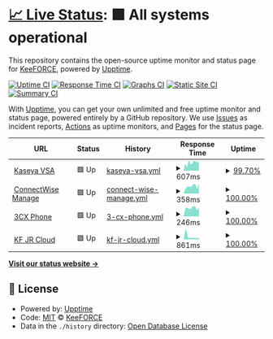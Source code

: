 # [📈 Live Status](https://KeeFORCE.github.io/upptime): <!--live status--> **🟩 All systems operational**

This repository contains the open-source uptime monitor and status page for [KeeFORCE](https://keeforce.com/), powered by [Upptime](https://github.com/upptime/upptime).

[![Uptime CI](https://github.com/KeeFORCE/upptime/workflows/Uptime%20CI/badge.svg)](https://github.com/KeeFORCE/upptime/actions?query=workflow%3A%22Uptime+CI%22)
[![Response Time CI](https://github.com/KeeFORCE/upptime/workflows/Response%20Time%20CI/badge.svg)](https://github.com/KeeFORCE/upptime/actions?query=workflow%3A%22Response+Time+CI%22)
[![Graphs CI](https://github.com/KeeFORCE/upptime/workflows/Graphs%20CI/badge.svg)](https://github.com/KeeFORCE/upptime/actions?query=workflow%3A%22Graphs+CI%22)
[![Static Site CI](https://github.com/KeeFORCE/upptime/workflows/Static%20Site%20CI/badge.svg)](https://github.com/KeeFORCE/upptime/actions?query=workflow%3A%22Static+Site+CI%22)
[![Summary CI](https://github.com/KeeFORCE/upptime/workflows/Summary%20CI/badge.svg)](https://github.com/KeeFORCE/upptime/actions?query=workflow%3A%22Summary+CI%22)

With [Upptime](https://upptime.js.org), you can get your own unlimited and free uptime monitor and status page, powered entirely by a GitHub repository. We use [Issues](https://github.com/KeeFORCE/upptime/issues) as incident reports, [Actions](https://github.com/KeeFORCE/upptime/actions) as uptime monitors, and [Pages](https://KeeFORCE.github.io/upptime) for the status page.

<!--start: status pages-->
<!-- This summary is generated by Upptime (https://github.com/upptime/upptime) -->
<!-- Do not edit this manually, your changes will be overwritten -->
<!-- prettier-ignore -->
| URL | Status | History | Response Time | Uptime |
| --- | ------ | ------- | ------------- | ------ |
| <img alt="" src="https://favicons.githubusercontent.com/na1vsa107.kaseya.net" height="13"> [Kaseya VSA](https://na1vsa107.kaseya.net/vsapres/web20/core/login.aspx) | 🟩 Up | [kaseya-vsa.yml](https://github.com/KeeFORCE/upptime/commits/HEAD/history/kaseya-vsa.yml) | <details><summary><img alt="Response time graph" src="./graphs/kaseya-vsa/response-time-week.png" height="20"> 607ms</summary><br><a href="https://KeeFORCE.github.io/upptime/history/kaseya-vsa"><img alt="Response time 446" src="https://img.shields.io/endpoint?url=https%3A%2F%2Fraw.githubusercontent.com%2FKeeFORCE%2Fupptime%2FHEAD%2Fapi%2Fkaseya-vsa%2Fresponse-time.json"></a><br><a href="https://KeeFORCE.github.io/upptime/history/kaseya-vsa"><img alt="24-hour response time 681" src="https://img.shields.io/endpoint?url=https%3A%2F%2Fraw.githubusercontent.com%2FKeeFORCE%2Fupptime%2FHEAD%2Fapi%2Fkaseya-vsa%2Fresponse-time-day.json"></a><br><a href="https://KeeFORCE.github.io/upptime/history/kaseya-vsa"><img alt="7-day response time 607" src="https://img.shields.io/endpoint?url=https%3A%2F%2Fraw.githubusercontent.com%2FKeeFORCE%2Fupptime%2FHEAD%2Fapi%2Fkaseya-vsa%2Fresponse-time-week.json"></a><br><a href="https://KeeFORCE.github.io/upptime/history/kaseya-vsa"><img alt="30-day response time 462" src="https://img.shields.io/endpoint?url=https%3A%2F%2Fraw.githubusercontent.com%2FKeeFORCE%2Fupptime%2FHEAD%2Fapi%2Fkaseya-vsa%2Fresponse-time-month.json"></a><br><a href="https://KeeFORCE.github.io/upptime/history/kaseya-vsa"><img alt="1-year response time 446" src="https://img.shields.io/endpoint?url=https%3A%2F%2Fraw.githubusercontent.com%2FKeeFORCE%2Fupptime%2FHEAD%2Fapi%2Fkaseya-vsa%2Fresponse-time-year.json"></a></details> | <details><summary><a href="https://KeeFORCE.github.io/upptime/history/kaseya-vsa">99.70%</a></summary><a href="https://KeeFORCE.github.io/upptime/history/kaseya-vsa"><img alt="All-time uptime 99.93%" src="https://img.shields.io/endpoint?url=https%3A%2F%2Fraw.githubusercontent.com%2FKeeFORCE%2Fupptime%2FHEAD%2Fapi%2Fkaseya-vsa%2Fuptime.json"></a><br><a href="https://KeeFORCE.github.io/upptime/history/kaseya-vsa"><img alt="24-hour uptime 100.00%" src="https://img.shields.io/endpoint?url=https%3A%2F%2Fraw.githubusercontent.com%2FKeeFORCE%2Fupptime%2FHEAD%2Fapi%2Fkaseya-vsa%2Fuptime-day.json"></a><br><a href="https://KeeFORCE.github.io/upptime/history/kaseya-vsa"><img alt="7-day uptime 99.70%" src="https://img.shields.io/endpoint?url=https%3A%2F%2Fraw.githubusercontent.com%2FKeeFORCE%2Fupptime%2FHEAD%2Fapi%2Fkaseya-vsa%2Fuptime-week.json"></a><br><a href="https://KeeFORCE.github.io/upptime/history/kaseya-vsa"><img alt="30-day uptime 99.88%" src="https://img.shields.io/endpoint?url=https%3A%2F%2Fraw.githubusercontent.com%2FKeeFORCE%2Fupptime%2FHEAD%2Fapi%2Fkaseya-vsa%2Fuptime-month.json"></a><br><a href="https://KeeFORCE.github.io/upptime/history/kaseya-vsa"><img alt="1-year uptime 99.93%" src="https://img.shields.io/endpoint?url=https%3A%2F%2Fraw.githubusercontent.com%2FKeeFORCE%2Fupptime%2FHEAD%2Fapi%2Fkaseya-vsa%2Fuptime-year.json"></a></details>
| <img alt="" src="https://favicons.githubusercontent.com/connect.keeforce.com" height="13"> [ConnectWise Manage](https://connect.keeforce.com/) | 🟩 Up | [connect-wise-manage.yml](https://github.com/KeeFORCE/upptime/commits/HEAD/history/connect-wise-manage.yml) | <details><summary><img alt="Response time graph" src="./graphs/connect-wise-manage/response-time-week.png" height="20"> 358ms</summary><br><a href="https://KeeFORCE.github.io/upptime/history/connect-wise-manage"><img alt="Response time 417" src="https://img.shields.io/endpoint?url=https%3A%2F%2Fraw.githubusercontent.com%2FKeeFORCE%2Fupptime%2FHEAD%2Fapi%2Fconnect-wise-manage%2Fresponse-time.json"></a><br><a href="https://KeeFORCE.github.io/upptime/history/connect-wise-manage"><img alt="24-hour response time 489" src="https://img.shields.io/endpoint?url=https%3A%2F%2Fraw.githubusercontent.com%2FKeeFORCE%2Fupptime%2FHEAD%2Fapi%2Fconnect-wise-manage%2Fresponse-time-day.json"></a><br><a href="https://KeeFORCE.github.io/upptime/history/connect-wise-manage"><img alt="7-day response time 358" src="https://img.shields.io/endpoint?url=https%3A%2F%2Fraw.githubusercontent.com%2FKeeFORCE%2Fupptime%2FHEAD%2Fapi%2Fconnect-wise-manage%2Fresponse-time-week.json"></a><br><a href="https://KeeFORCE.github.io/upptime/history/connect-wise-manage"><img alt="30-day response time 342" src="https://img.shields.io/endpoint?url=https%3A%2F%2Fraw.githubusercontent.com%2FKeeFORCE%2Fupptime%2FHEAD%2Fapi%2Fconnect-wise-manage%2Fresponse-time-month.json"></a><br><a href="https://KeeFORCE.github.io/upptime/history/connect-wise-manage"><img alt="1-year response time 417" src="https://img.shields.io/endpoint?url=https%3A%2F%2Fraw.githubusercontent.com%2FKeeFORCE%2Fupptime%2FHEAD%2Fapi%2Fconnect-wise-manage%2Fresponse-time-year.json"></a></details> | <details><summary><a href="https://KeeFORCE.github.io/upptime/history/connect-wise-manage">100.00%</a></summary><a href="https://KeeFORCE.github.io/upptime/history/connect-wise-manage"><img alt="All-time uptime 99.91%" src="https://img.shields.io/endpoint?url=https%3A%2F%2Fraw.githubusercontent.com%2FKeeFORCE%2Fupptime%2FHEAD%2Fapi%2Fconnect-wise-manage%2Fuptime.json"></a><br><a href="https://KeeFORCE.github.io/upptime/history/connect-wise-manage"><img alt="24-hour uptime 100.00%" src="https://img.shields.io/endpoint?url=https%3A%2F%2Fraw.githubusercontent.com%2FKeeFORCE%2Fupptime%2FHEAD%2Fapi%2Fconnect-wise-manage%2Fuptime-day.json"></a><br><a href="https://KeeFORCE.github.io/upptime/history/connect-wise-manage"><img alt="7-day uptime 100.00%" src="https://img.shields.io/endpoint?url=https%3A%2F%2Fraw.githubusercontent.com%2FKeeFORCE%2Fupptime%2FHEAD%2Fapi%2Fconnect-wise-manage%2Fuptime-week.json"></a><br><a href="https://KeeFORCE.github.io/upptime/history/connect-wise-manage"><img alt="30-day uptime 100.00%" src="https://img.shields.io/endpoint?url=https%3A%2F%2Fraw.githubusercontent.com%2FKeeFORCE%2Fupptime%2FHEAD%2Fapi%2Fconnect-wise-manage%2Fuptime-month.json"></a><br><a href="https://KeeFORCE.github.io/upptime/history/connect-wise-manage"><img alt="1-year uptime 99.91%" src="https://img.shields.io/endpoint?url=https%3A%2F%2Fraw.githubusercontent.com%2FKeeFORCE%2Fupptime%2FHEAD%2Fapi%2Fconnect-wise-manage%2Fuptime-year.json"></a></details>
| <img alt="" src="https://favicons.githubusercontent.com/keephone01.keeforce.com" height="13"> [3CX Phone](https://keephone01.keeforce.com/webclient/#/login) | 🟩 Up | [3-cx-phone.yml](https://github.com/KeeFORCE/upptime/commits/HEAD/history/3-cx-phone.yml) | <details><summary><img alt="Response time graph" src="./graphs/3-cx-phone/response-time-week.png" height="20"> 246ms</summary><br><a href="https://KeeFORCE.github.io/upptime/history/3-cx-phone"><img alt="Response time 240" src="https://img.shields.io/endpoint?url=https%3A%2F%2Fraw.githubusercontent.com%2FKeeFORCE%2Fupptime%2FHEAD%2Fapi%2F3-cx-phone%2Fresponse-time.json"></a><br><a href="https://KeeFORCE.github.io/upptime/history/3-cx-phone"><img alt="24-hour response time 250" src="https://img.shields.io/endpoint?url=https%3A%2F%2Fraw.githubusercontent.com%2FKeeFORCE%2Fupptime%2FHEAD%2Fapi%2F3-cx-phone%2Fresponse-time-day.json"></a><br><a href="https://KeeFORCE.github.io/upptime/history/3-cx-phone"><img alt="7-day response time 246" src="https://img.shields.io/endpoint?url=https%3A%2F%2Fraw.githubusercontent.com%2FKeeFORCE%2Fupptime%2FHEAD%2Fapi%2F3-cx-phone%2Fresponse-time-week.json"></a><br><a href="https://KeeFORCE.github.io/upptime/history/3-cx-phone"><img alt="30-day response time 237" src="https://img.shields.io/endpoint?url=https%3A%2F%2Fraw.githubusercontent.com%2FKeeFORCE%2Fupptime%2FHEAD%2Fapi%2F3-cx-phone%2Fresponse-time-month.json"></a><br><a href="https://KeeFORCE.github.io/upptime/history/3-cx-phone"><img alt="1-year response time 240" src="https://img.shields.io/endpoint?url=https%3A%2F%2Fraw.githubusercontent.com%2FKeeFORCE%2Fupptime%2FHEAD%2Fapi%2F3-cx-phone%2Fresponse-time-year.json"></a></details> | <details><summary><a href="https://KeeFORCE.github.io/upptime/history/3-cx-phone">100.00%</a></summary><a href="https://KeeFORCE.github.io/upptime/history/3-cx-phone"><img alt="All-time uptime 100.00%" src="https://img.shields.io/endpoint?url=https%3A%2F%2Fraw.githubusercontent.com%2FKeeFORCE%2Fupptime%2FHEAD%2Fapi%2F3-cx-phone%2Fuptime.json"></a><br><a href="https://KeeFORCE.github.io/upptime/history/3-cx-phone"><img alt="24-hour uptime 100.00%" src="https://img.shields.io/endpoint?url=https%3A%2F%2Fraw.githubusercontent.com%2FKeeFORCE%2Fupptime%2FHEAD%2Fapi%2F3-cx-phone%2Fuptime-day.json"></a><br><a href="https://KeeFORCE.github.io/upptime/history/3-cx-phone"><img alt="7-day uptime 100.00%" src="https://img.shields.io/endpoint?url=https%3A%2F%2Fraw.githubusercontent.com%2FKeeFORCE%2Fupptime%2FHEAD%2Fapi%2F3-cx-phone%2Fuptime-week.json"></a><br><a href="https://KeeFORCE.github.io/upptime/history/3-cx-phone"><img alt="30-day uptime 100.00%" src="https://img.shields.io/endpoint?url=https%3A%2F%2Fraw.githubusercontent.com%2FKeeFORCE%2Fupptime%2FHEAD%2Fapi%2F3-cx-phone%2Fuptime-month.json"></a><br><a href="https://KeeFORCE.github.io/upptime/history/3-cx-phone"><img alt="1-year uptime 100.00%" src="https://img.shields.io/endpoint?url=https%3A%2F%2Fraw.githubusercontent.com%2FKeeFORCE%2Fupptime%2FHEAD%2Fapi%2F3-cx-phone%2Fuptime-year.json"></a></details>
| <img alt="" src="https://favicons.githubusercontent.com/keeforce.keeforcecloud.com" height="13"> [KF JR Cloud](https://keeforce.keeforcecloud.com/jobrouter/#/login) | 🟩 Up | [kf-jr-cloud.yml](https://github.com/KeeFORCE/upptime/commits/HEAD/history/kf-jr-cloud.yml) | <details><summary><img alt="Response time graph" src="./graphs/kf-jr-cloud/response-time-week.png" height="20"> 861ms</summary><br><a href="https://KeeFORCE.github.io/upptime/history/kf-jr-cloud"><img alt="Response time 480" src="https://img.shields.io/endpoint?url=https%3A%2F%2Fraw.githubusercontent.com%2FKeeFORCE%2Fupptime%2FHEAD%2Fapi%2Fkf-jr-cloud%2Fresponse-time.json"></a><br><a href="https://KeeFORCE.github.io/upptime/history/kf-jr-cloud"><img alt="24-hour response time 458" src="https://img.shields.io/endpoint?url=https%3A%2F%2Fraw.githubusercontent.com%2FKeeFORCE%2Fupptime%2FHEAD%2Fapi%2Fkf-jr-cloud%2Fresponse-time-day.json"></a><br><a href="https://KeeFORCE.github.io/upptime/history/kf-jr-cloud"><img alt="7-day response time 861" src="https://img.shields.io/endpoint?url=https%3A%2F%2Fraw.githubusercontent.com%2FKeeFORCE%2Fupptime%2FHEAD%2Fapi%2Fkf-jr-cloud%2Fresponse-time-week.json"></a><br><a href="https://KeeFORCE.github.io/upptime/history/kf-jr-cloud"><img alt="30-day response time 549" src="https://img.shields.io/endpoint?url=https%3A%2F%2Fraw.githubusercontent.com%2FKeeFORCE%2Fupptime%2FHEAD%2Fapi%2Fkf-jr-cloud%2Fresponse-time-month.json"></a><br><a href="https://KeeFORCE.github.io/upptime/history/kf-jr-cloud"><img alt="1-year response time 480" src="https://img.shields.io/endpoint?url=https%3A%2F%2Fraw.githubusercontent.com%2FKeeFORCE%2Fupptime%2FHEAD%2Fapi%2Fkf-jr-cloud%2Fresponse-time-year.json"></a></details> | <details><summary><a href="https://KeeFORCE.github.io/upptime/history/kf-jr-cloud">100.00%</a></summary><a href="https://KeeFORCE.github.io/upptime/history/kf-jr-cloud"><img alt="All-time uptime 99.57%" src="https://img.shields.io/endpoint?url=https%3A%2F%2Fraw.githubusercontent.com%2FKeeFORCE%2Fupptime%2FHEAD%2Fapi%2Fkf-jr-cloud%2Fuptime.json"></a><br><a href="https://KeeFORCE.github.io/upptime/history/kf-jr-cloud"><img alt="24-hour uptime 100.00%" src="https://img.shields.io/endpoint?url=https%3A%2F%2Fraw.githubusercontent.com%2FKeeFORCE%2Fupptime%2FHEAD%2Fapi%2Fkf-jr-cloud%2Fuptime-day.json"></a><br><a href="https://KeeFORCE.github.io/upptime/history/kf-jr-cloud"><img alt="7-day uptime 100.00%" src="https://img.shields.io/endpoint?url=https%3A%2F%2Fraw.githubusercontent.com%2FKeeFORCE%2Fupptime%2FHEAD%2Fapi%2Fkf-jr-cloud%2Fuptime-week.json"></a><br><a href="https://KeeFORCE.github.io/upptime/history/kf-jr-cloud"><img alt="30-day uptime 100.00%" src="https://img.shields.io/endpoint?url=https%3A%2F%2Fraw.githubusercontent.com%2FKeeFORCE%2Fupptime%2FHEAD%2Fapi%2Fkf-jr-cloud%2Fuptime-month.json"></a><br><a href="https://KeeFORCE.github.io/upptime/history/kf-jr-cloud"><img alt="1-year uptime 99.57%" src="https://img.shields.io/endpoint?url=https%3A%2F%2Fraw.githubusercontent.com%2FKeeFORCE%2Fupptime%2FHEAD%2Fapi%2Fkf-jr-cloud%2Fuptime-year.json"></a></details>

<!--end: status pages-->

[**Visit our status website →**](https://KeeFORCE.github.io/upptime)

## 📄 License

- Powered by: [Upptime](https://github.com/upptime/upptime)
- Code: [MIT](./LICENSE) © [KeeFORCE](https://keeforce.com/)
- Data in the `./history` directory: [Open Database License](https://opendatacommons.org/licenses/odbl/1-0/)
